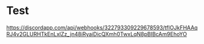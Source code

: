 # Test
https://discordapp.com/api/webhooks/322793309229678593/tfIOJkFHAAqRJ4v2GLURHTkEnLxlZz_jn48iRyaiDicQXmh0TwxLqN8pBIBcAm9EhoYO
